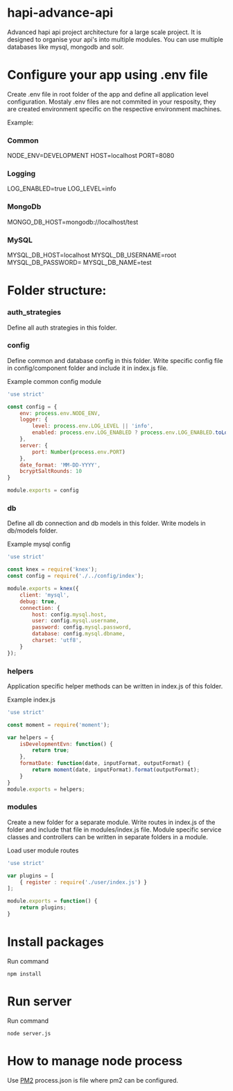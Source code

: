 # hapi-advance-api
Advanced hapi api project architecture for a large scale project. It is designed to organise your api's into multiple modules. You can use multiple databases like mysql, mongodb and solr.

# Configure your app using .env file
Create .env file in root folder of the app and define all application level configuration. Mostaly .env files are not commited in your resposity, they are created environment specific on the respective environment machines.

Example:
### Common
NODE_ENV=DEVELOPMENT
HOST=localhost
PORT=8080

### Logging
LOG_ENABLED=true
LOG_LEVEL=info

### MongoDb
MONGO_DB_HOST=mongodb://localhost/test

### MySQL
MYSQL_DB_HOST=localhost
MYSQL_DB_USERNAME=root
MYSQL_DB_PASSWORD=
MYSQL_DB_NAME=test

# Folder structure:

### auth_strategies
Define all auth strategies in this folder.

### config
Define common and database config in this folder. Write specific config file in config/component folder and include it in index.js file.

Example common config module
```js
'use strict'

const config = {  
    env: process.env.NODE_ENV,
    logger: {
        level: process.env.LOG_LEVEL || 'info',
        enabled: process.env.LOG_ENABLED ? process.env.LOG_ENABLED.toLowerCase() === 'true' : false
    },
    server: {
        port: Number(process.env.PORT)
    },
    date_format: 'MM-DD-YYYY',
    bcryptSaltRounds: 10
}

module.exports = config
```

### db
Define all db connection and db models in this folder. Write models in db/models folder.

Example mysql config
```js
'use strict'

const knex = require('knex');
const config = require('./../config/index');

module.exports = knex({
    client: 'mysql',
    debug: true,
    connection: {
        host: config.mysql.host,
        user: config.mysql.username,
        password: config.mysql.password,
        database: config.mysql.dbname,
        charset: 'utf8',
    }
});
```

### helpers
Application specific helper methods can be written in index.js of this folder.

Example index.js
```js
'use strict'

const moment = require('moment');

var helpers = {
    isDevelopmentEvn: function() {
        return true;
    },
    formatDate: function(date, inputFormat, outputFormat) {
        return moment(date, inputFormat).format(outputFormat);
    }
}
module.exports = helpers; 
```

### modules
Create a new folder for a separate module. Write routes in index.js of the folder and include that file in modules/index.js file. Module specific service classes and controllers can be written in separate folders in a module.

Load user module routes
```js
'use strict'

var plugins = [
    { register : require('./user/index.js') }
];

module.exports = function() {
    return plugins;
} 
```

# Install packages
Run command
```
npm install
```

# Run server
Run command
```
node server.js
```

# How to manage node process
Use [PM2](http://pm2.keymetrics.io/)
process.json is file where pm2 can be configured.

